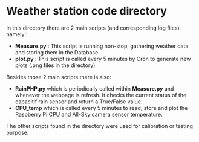 # Weather station code directory

In this directory there are 2 main scripts (and corresponding log files), namely :

* **Measure.py** : This script is running non-stop, gathering weather data and storing them in the Database
* **plot.py** : This script is called every 5 minutes by Cron to generate new plots (.png files in the directory)

Besides those 2 main scripts there is also:
* **RainPHP.py** which is periodically called within **Measure.py** and whenever the webpage is refresh. It checks the current status of the capacitif rain sensor and return a True/False value.
* **CPU_temp** which is called every 5 minutes to read, store and plot the Raspberry Pi CPU and All-Sky camera sensor temperature.

The other scripts found in the directory were used for calibration or testing purpose.
